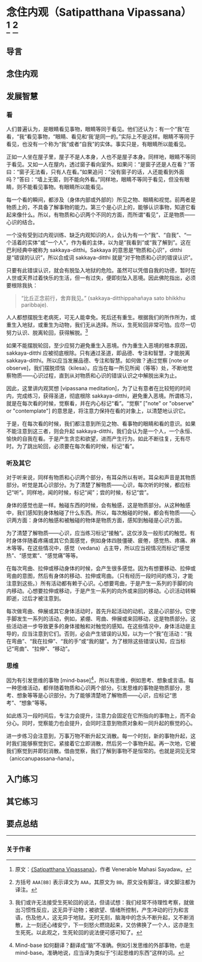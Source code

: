 # 念住内观（Satipatthana Vipassana） [^original] [^rules]

## 导言

## 念住内观

## 发展智慧

### 看

人们普遍认为，是眼睛看见事物，眼睛等同于看见。他们还认为：有一个“我”在看，“我“看见事物，“眼睛、看见和‘我’是同一的。”实际上不是这样。眼睛不等同于看见，也没有一个称为“我”或者“自我”的实体。事实只是，有眼睛所以能看见。

正如一人坐在屋子里，屋子不是人本身，人也不是屋子本身。同样地，眼睛不等同于看见。又如一人在屋内，透过窗子看向室外。如果问：“是窗子还是人在看？”答曰：“窗子无法看，只有人在看。”如果追问：“没有窗子的话，人还能看到外面吗？”答曰：“墙上无窗，则不能向外看。”同样地，眼睛不等同于看见，但没有眼睛，则不能看见事物。有眼睛所以能看见。

每一个看的瞬间，都涉及（身体内部或外部的）所见之物、眼睛和视觉。前两者是物质上的，不具备了解事物的能力。第三个是心识上的，能够认识事物，知道它看起来像什么。所以，有物质和心识两个不同的方面，而所谓“看见”，正是物质——心识的结合。

一个没有受到过内观训练、缺乏内观知识的人，会认为有一个“我”、“自我”、“一个活着的实体”或“一个人”，作为看的主体，以为是“我看到”或“我了解到”。这在巴利经典中被称为 sakkaya-ditthi。Sakkaya 的意思是“物质和心识”，ditthi 是“错误的认识”，所以合成词 sakkaya-ditthi 就是“对于物质和心识的错误认识”。

只要有此错误认识，就会有脱坠入地狱的危险。虽然可以凭借自我的功德，暂时在人世或天界过着快乐的生活，但一有过失，便即刻坠入恶境。因此佛陀指出，必须要根除我执：

> “比丘正念前行，舍弃我见。”
> (sakkaya-ditthippahañaya sato bhikkhu paribbaje).

人人都想摆脱生老病死，可无人能幸免。死后还有重生。根据我们的所作所为，或重生入地狱，或重生为动物，我们无从选择。所以，生死轮回非常可怕。应尽一切努力认识、脱离轮回，获得解脱。[^death-rebirth]

如果不能摆脱轮回，至少应努力避免重生入恶境。作为重生入恶境的根本原因，sakkaya-ditthi 应被彻底根除。只有通过圣道，即品德、专注和智慧，才能脱离 sakkaya-ditthi。所以应当发展品德、专注和智慧。如何做？通过觉察 [note or observe]，我们摆脱烦恼（kilesa）。应当在每一所见所闻（等等）处，不断地觉察物质——心识过程，直到从对物质和心识的错误认识之中解脱出来为止。

因此，这里讲内观冥想 [vipassana meditation]，为了让有意者在比较短的时间内，完成练习，获得圣道，彻底根除 sakkaya-ditthi，避免重入恶境。所谓练习，就是在每次看的时候，觉察看，并在内心标记“看”。“觉察” ["note" or "observe" or "contemplate"] 的意思是，将注意力保持在看的对象上，以清楚地认识它。

于是，在每次看的时候，我们都注意到所见之物、看事物的眼睛和看的意识。如果不能注意到这三者，则会升起 sakkaya-ditthi，我们会认为是一个人，一个永恒、愉快的自我在看。于是产生贪恋和欲望，进而产生行为。如此不断往复，无有尽时。为了跳出轮回，必须要在每次看的时候，标记“看”。

### 听及其它

对于听来说，同样有物质和心识两个部分，有耳朵所以有听。耳朵和声音是其物质部分。听觉是其心识部分。为了清楚了解物质——心识，每次听的时候，都应标记“听”。同样地，闻的时候，标记“闻”；尝的时候，标记“尝”。

身体的感觉也是一样。触碰东西的时候，会有触感，这是物质部分。从这种触感中，我们感知到身体触碰了什么东西。所以，每次触碰的时候，都会有物质——心识两方面：身体的触感和被触碰的物体是物质方面，感知到触碰是心识方面。

为了清楚了解物质——心识，应当练习标记“接触”。这仅涉及一般形式的触觉。有时身体伴随着疼痛或其它负面感觉，例如身体四肢僵硬、疲倦，感觉热、疼痛、麻木等等。在这些情况中，感觉（vedana）占主导，所以应当视情况而标记“感觉热”、“感觉累”、“感觉痛”等等。

在每次弯曲、拉伸或移动身体的时候，会产生很多感觉。因为有想要移动、拉伸或弯曲的意图，然后有身体的移动、拉伸或弯曲。（只有经历一段时间的练习，才能注意到这些。）所有活动都有赖于心识。心想要弯曲，于是产生一系列的手脚的向内移动。心想要拉伸或移动，于是产生一系列的向外或来回的移动。心识活动转瞬即逝，过后才被注意到。

每次做弯曲、伸展或其它身体活动时，首先升起活动的动机，这是心识部分。它使手脚发生一系列的活动，例如，紧绷、弯曲、伸展或来回移动，这是物质部分。这些活动进一步导致更多的身体接触和对触觉的感知。在这些情况中，身体活动是主导的，应当注意到它们。否则，必会产生错误的认知，以为一个“我”在活动：“我在弯曲”、“我在拉伸”、“我的手”或“我的腿”。为了根除这些错误认知，应当标记“弯曲”、“拉伸”、“移动”。

### 思维

因为有引发思维的事物 [mind-base][^mind-base]，所以有思维，例如思考、想象或言语。每一种思维活动，都伴随着物质和心识两个部分。引发思维的事物是物质部分，思考、想象等等是心识部分。为了能够清楚地了解物质——心识，应标记“思考”、“想象”等等。

如此练习一段时间后，专注力会提升，注意力会固定在它所指向的事物上，而不会分心。同时，觉察能力也会提升，会同时注意到物质对象和一同升起的察觉的心。

进一步练习会注意到，万事万物不断升起又消散。每一个时刻，新的事物升起，这时我们能够察觉到它。紧接着它立即消散，然后另一个事物升起。再一次地，它被我们察觉到并即刻消散。借由觉察，我们了解到事物不是恒常的。也就是洞见无常（aniccanupassana-ñana）。

## 入门练习

## 其它练习

## 要点总结

---

### 关于作者

[^original]: 原文：[《Satipatthana Vipassana》](https://www.accesstoinsight.org/lib/authors/mahasi/wheel370.html)，作者 Venerable Mahasi Sayadaw。

[^rules]: 方括号 `AAA[BB]` 表示译文为 `AAA`，其原文为 `BB`。原文没有脚注，译文脚注都为译注。

[^death-rebirth]: 我们或许无法接受生死轮回的说法，但请试想：我们经常不待理性考察，就做出习惯性反应，这无异于动物；被欲望、情绪所控制，产生冲动的行为和言语，伤及他人，这无异于地狱。无时无刻，脑海中的念头不断升起，又不断消散，上一刻还心绪安宁，下一刻怒火燃烧起来，又仿佛换了一个人，这亦是生生死死。以此观之，生死轮回的说法便可感可知了。

[^mind-base]: Mind-base 如何翻译？翻译成“脑”不准确。例如引发思维的外部事物，也是 mind-base。准确地说，应当译为类似于“引起思维的东西”这样的词。
